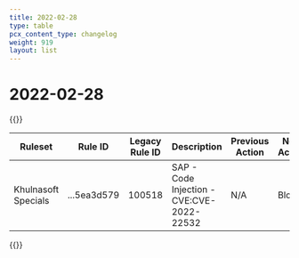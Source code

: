 ```yaml
---
title: 2022-02-28
type: table
pcx_content_type: changelog
weight: 919
layout: list
---
```


# 2022-02-28

{{<table-wrap>}}
<table style="width: 100%">
  <thead>
    <tr>
      <th>Ruleset</th>
      <th>Rule ID</th>
      <th>Legacy Rule ID</th>
      <th>Description</th>
      <th>Previous Action</th>
      <th>New Action</th>
    </tr>
  </thead>
  <tbody>
    <tr>
      <td>Khulnasoft Specials</td>
      <td>...5ea3d579</td>
      <td>100518</td>
      <td>SAP - Code Injection - CVE:CVE-2022-22532</td>
      <td>N/A</td>
      <td>Block</td>
    </tr>
  </tbody>
</table>
{{</table-wrap>}}
